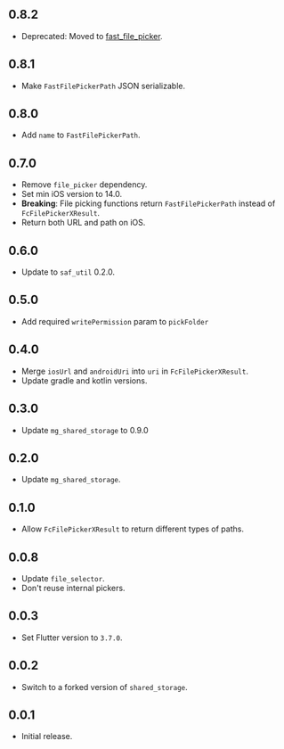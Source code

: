 ## 0.8.2

- Deprecated: Moved to [fast_file_picker](https://pub.dev/packages/fast_file_picker).

## 0.8.1

- Make `FastFilePickerPath` JSON serializable.

## 0.8.0

- Add `name` to `FastFilePickerPath`.

## 0.7.0

- Remove `file_picker` dependency.
- Set min iOS version to 14.0.
- **Breaking**: File picking functions return `FastFilePickerPath` instead of `FcFilePickerXResult`.
- Return both URL and path on iOS.

## 0.6.0

- Update to `saf_util` 0.2.0.

## 0.5.0

- Add required `writePermission` param to `pickFolder`

## 0.4.0

- Merge `iosUrl` and `androidUri` into `uri` in `FcFilePickerXResult`.
- Update gradle and kotlin versions.

## 0.3.0

- Update `mg_shared_storage` to 0.9.0

## 0.2.0

- Update `mg_shared_storage`.

## 0.1.0

- Allow `FcFilePickerXResult` to return different types of paths.

## 0.0.8

- Update `file_selector`.
- Don't reuse internal pickers.

## 0.0.3

- Set Flutter version to `3.7.0`.

## 0.0.2

- Switch to a forked version of `shared_storage`.

## 0.0.1

- Initial release.
